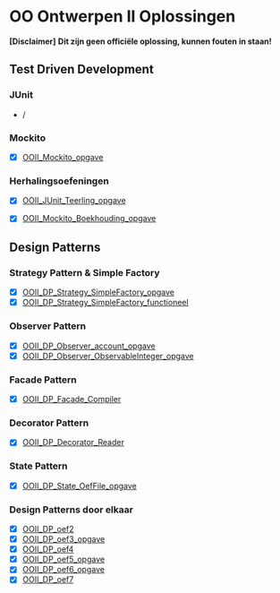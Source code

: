 # OO Ontwerpen II Oplossingen

**[Disclaimer]** **Dit zijn geen officiële oplossing, kunnen fouten in staan!**

## Test Driven Development
### JUnit
- /
### Mockito
- [x] [OOII_Mockito_opgave](/OOII_Mockito_opgave)
### Herhalingsoefeningen
- [x] [OOII_JUnit_Teerling_opgave](/OOII_JUnit_Teerling_opgave)
- [x] [OOII_Mockito_Boekhouding_opgave](/OOII_Mockito_Boekhouding_opgave)


## Design Patterns
### Strategy Pattern & Simple Factory
- [x] [OOII_DP_Strategy_SimpleFactory_opgave](/OOII_DP_Strategy_SimpleFactory_opgave)
- [x] [OOII_DP_Strategy_SimpleFactory_functioneel](/OOII_DP_Strategy_SimpleFactory_functioneel)

### Observer Pattern
- [x] [OOII_DP_Observer_account_opgave](/OOII_DP_Observer_account_opgave)
- [x] [OOII_DP_Observer_ObservableInteger_opgave](/OOII_DP_Observer_ObservableInteger_opgave)

### Facade Pattern
- [x] [OOII_DP_Facade_Compiler](/OOII_DP_Facade_Compiler)

### Decorator Pattern
- [x] [OOII_DP_Decorator_Reader](/OOII_DP_Decorator_Reader)

### State Pattern
- [x] [OOII_DP_State_OefFile_opgave](/OOII_DP_State_OefFile_opgave)

### Design Patterns door elkaar
- [x] [OOII_DP_oef2](/OOII_DP_oef2)
- [x] [OOII_DP_oef3_opgave](/OOII_DP_oef3_opgave)
- [x] [OOII_DP_oef4](/OOII_DP_oef4)
- [x] [OOII_DP_oef5_opgave](/OOII_DP_oef5_opgave)
- [x] [OOII_DP_oef6_opgave](/OOII_DP_oef6_opgave)
- [x] [OOII_DP_oef7](/OOII_DP_oef7)
